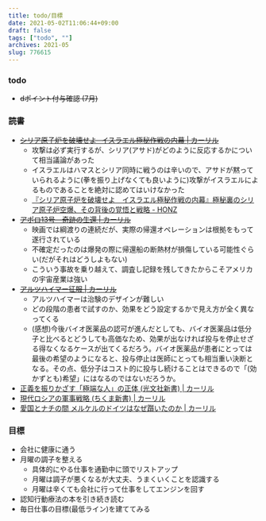 ```yaml
---
title: todo/目標
date: 2021-05-02T11:06:44+09:00
draft: false
tags: ["todo", ""]
archives: 2021-05
slug: 776615
---
```

### todo
- ~~dポイント付与確認 (7月)~~
### 読書
- ~~[シリア原子炉を破壊せよ─イスラエル極秘作戦の内幕 | カーリル](https://calil.jp/book/4890633979)~~
   - 攻撃は必ず実行するが、シリア(アサド)がどのように反応するかについて相当議論があった
   - イスラエルはハマスとシリア同時に戦うのは辛いので、アサドが黙っていられるように(拳を振り上げなくても良いように)攻撃がイスラエルによるものであることを絶対に認めてはいけなかった
   - [『シリア原子炉を破壊せよ　イスラエル極秘作戦の内幕』極秘裏のシリア原子炉空爆、その背後の覚悟と戦略 - HONZ](https://honz.jp/articles/-/45682)
- ~~[アポロ13号―奇跡の生還 | カーリル](https://calil.jp/book/4105289012)~~
  - 映画では綱渡りの連続だが、実際の帰還オペレーションは根拠をもって遂行されている
  - 不確定だったのは爆発の際に帰還船の断熱材が損傷している可能性ぐらい(だがそれはどうしよもない)
  - こういう事故を乗り越えて、調査し記録を残してきたからこそアメリカの宇宙産業は強い
- ~~[アルツハイマー征服 | カーリル](https://calil.jp/book/4041091616)~~ 
  - アルツハイマーは治験のデザインが難しい
  - どの段階の患者で試すのか、効果をどう設定するかで見え方が全く異なってくる
  - (感想)今後バイオ医薬品の認可が進んだとしても、バイオ医薬品は低分子と比べるとどうしても高価なため、効果が出なければ投与を停止せざる得なくなるケースが出てくるだろう。バイオ医薬品が患者にとっては最後の希望のようになると、投与停止は医師にとっても相当重い決断となる。その点、低分子はコスト的に投与し続けることはできるので「(効かずとも)希望」にはなるのではないだろうか。
- [正義を振りかざす「極端な人」の正体 (光文社新書) | カーリル](https://calil.jp/book/4334044956)
- [現代ロシアの軍事戦略 (ちくま新書) | カーリル](https://calil.jp/book/4480073957)
- [愛国とナチの間 メルケルのドイツはなぜ躓いたのか | カーリル](https://calil.jp/book/4022517239)
### 目標
- 会社に健康に通う
- 月曜の調子を整える
  - 具体的にやる仕事を通勤中に頭でリストアップ
  - 月曜は調子が悪くなるが大丈夫、うまくいくことを認識する
  - 月曜は辛くても会社に行って仕事をしてエンジンを回す
- 認知行動療法の本を引き続き読む
- 毎日仕事の目標(最低ライン)を建ててみる